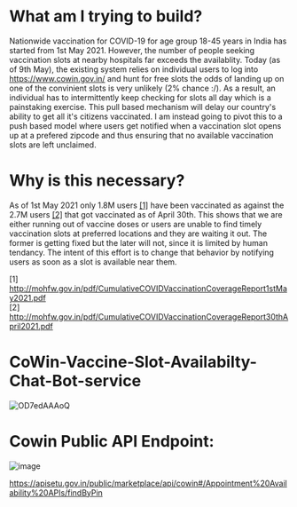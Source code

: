 # What am I trying to build?
Nationwide vaccination for COVID-19 for age group 18-45 years in India has started from 1st May 2021. However, the number of people seeking vaccination slots at nearby hospitals far exceeds the availablity. Today (as of 9th May), the existing system relies on individual users to log  into https://www.cowin.gov.in/ and hunt for free slots the odds of landing up on one of the convinient slots is very unlikely (2% chance :/). As a result, an individual has to intermittently  keep checking for slots all day which is a painstaking exercise. This pull based mechanism will delay our country's ability to get all it's citizens vaccinated. I am instead going to pivot this to a push based model where users get notified when a vaccination slot opens up at a prefered zipcode and thus ensuring that no available vaccination slots are left unclaimed.

# Why is this necessary?
As of 1st May 2021 only 1.8M users [[1]](http://mohfw.gov.in/pdf/CumulativeCOVIDVaccinationCoverageReport1stMay2021.pdf) have been vaccinated as against the 2.7M users [[2]]( http://mohfw.gov.in/pdf/CumulativeCOVIDVaccinationCoverageReport30thApril2021.pdf) that got vaccinated as of April 30th. This shows that  we are either running out of vaccine doses or users are unable to find timely vaccination slots  at preferred locations and they are waiting it out. The former is getting fixed but the later will not, since it is limited by human tendancy. The intent of this effort is to change that behavior by notifying users as soon as a slot is available near them. 

[1] http://mohfw.gov.in/pdf/CumulativeCOVIDVaccinationCoverageReport1stMay2021.pdf 
<br>[2] http://mohfw.gov.in/pdf/CumulativeCOVIDVaccinationCoverageReport30thApril2021.pdf



# CoWin-Vaccine-Slot-Availabilty-Chat-Bot-service
![OD7edAAAoQ](https://user-images.githubusercontent.com/36961513/131427639-e0620a03-1c69-4d68-a34c-9c4ab604553c.gif) 


# Cowin Public API Endpoint:
![image](https://user-images.githubusercontent.com/36961513/131444704-e97c16c5-1312-46d8-b957-97ad87a05cc8.png)

https://apisetu.gov.in/public/marketplace/api/cowin#/Appointment%20Availability%20APIs/findByPin

